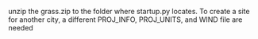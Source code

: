 unzip the grass.zip to the folder where startup.py locates.
To create a site for another city, a different PROJ_INFO, PROJ_UNITS, and WIND
file are needed
